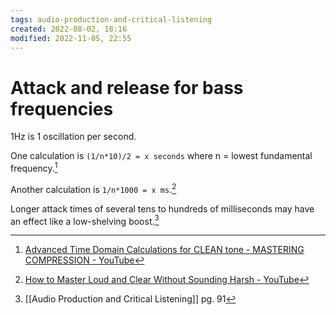 ```yaml
---
tags: audio-production-and-critical-listening 
created: 2022-08-02, 18:16
modified: 2022-11-05, 22:55
---
```


# Attack and release for bass frequencies
1Hz is 1 oscillation per second.

One calculation is `(1/n*10)/2 = x seconds` where n = lowest fundamental frequency.[^1]

Another calculation is `1/n*1000 = x ms`.[^2]

Longer attack times of several tens to hundreds of milliseconds may have an effect like a low-shelving boost.[^3]

[^1]: [Advanced Time Domain Calculations for CLEAN tone - MASTERING COMPRESSION - YouTube](https://www.youtube.com/watch?v=TDixctLOhnM)
[^2]: [How to Master Loud and Clear Without Sounding Harsh - YouTube](https://www.youtube.com/watch?v=cy-S6YmVe2U)
[^3]: [[Audio Production and Critical Listening]] pg. 91